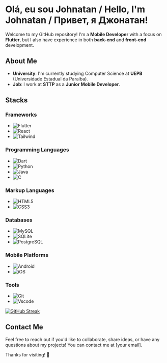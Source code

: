 # Olá, eu sou Johnatan / Hello, I'm Johnatan / Привет, я Джонатан!

Welcome to my GitHub repository! I'm a **Mobile Developer** with a focus on **Flutter**, but I also have experience in both **back-end** and **front-end** development.

## About Me
- **University**: I'm currently studying Computer Science at **UEPB** (Universidade Estadual da Paraíba).
- **Job**: I work at **STTP** as a **Junior Mobile Developer**.

## Stacks

### Frameworks
- ![Flutter](https://img.shields.io/badge/Flutter-02569B?style=for-the-badge&logo=flutter&logoColor=white)
- ![React](https://img.shields.io/badge/React-20232A?style=for-the-badge&logo=react&logoColor=61DAFB)
- ![Tailwind](https://img.shields.io/badge/tailwindcss-%2338B2AC.svg?style=for-the-badge&logo=tailwind-css&logoColor=white)

### Programming Languages
- ![Dart](https://img.shields.io/badge/Dart-0175C2?style=for-the-badge&logo=dart&logoColor=white)
- ![Python](https://img.shields.io/badge/python-3670A0?style=for-the-badge&logo=python&logoColor=ffdd54)
- ![Java](https://img.shields.io/badge/java-%23ED8B00.svg?style=for-the-badge&logo=openjdk&logoColor=white)
- ![C](https://img.shields.io/badge/C-00599C?style=for-the-badge&logo=c&logoColor=white)

### Markup Languages
- ![HTML5](https://img.shields.io/badge/HTML5-E34F26?style=for-the-badge&logo=html5&logoColor=white)
- ![CSS3](https://img.shields.io/badge/CSS3-1572B6?style=for-the-badge&logo=css3&logoColor=white)

### Databases
- ![MySQL](https://img.shields.io/badge/MySQL-00000F?style=for-the-badge&logo=mysql&logoColor=white)
- ![SQLite](https://img.shields.io/badge/SQLite-000?style=for-the-badge&logo=sqlite&logoColor=07405E)
- ![PostgreSQL](https://img.shields.io/badge/PostgreSQL-000?style=for-the-badge&logo=postgresql)

### Mobile Platforms
- ![Android](https://img.shields.io/badge/Android-3DDC84?style=for-the-badge&logo=android&logoColor=white)
- ![iOS](https://img.shields.io/badge/iOS-000000?style=for-the-badge&logo=ios&logoColor=white)

### Tools
- ![Git](https://img.shields.io/badge/GIT-E44C30?style=for-the-badge&logo=git&logoColor=white)
- ![Vscode](https://img.shields.io/badge/Vscode-007ACC?style=for-the-badge&logo=visual-studio-code&logoColor=white)

[![GitHub Streak](https://streak-stats.demolab.com/?user=johndriguess&theme=bear&background=000&border=30A3DC&dates=FFF)](https://git.io/streak-stats)

## Contact Me
Feel free to reach out if you'd like to collaborate, share ideas, or have any questions about my projects! You can contact me at [your email].

Thanks for visiting! 🚀
